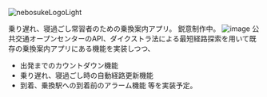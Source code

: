 ![nebosukeLogoLight](https://github.com/user-attachments/assets/a1d8af16-4a22-49b9-90f1-c3e8e4787f68)

乗り遅れ、寝過ごし常習者のための乗換案内アプリ。
鋭意制作中。
![image](https://github.com/user-attachments/assets/d9f0be4d-cd18-4751-9ff3-1bf532b71347)
公共交通オープンセンターのAPI、ダイクストラ法による最短経路探索を用いて既存の乗換案内アプリにある機能を実装しつつ、
- 出発までのカウントダウン機能
- 乗り遅れ、寝過ごし時の自動経路更新機能
- 到着、乗換駅への到着前のアラーム機能
等を実装予定。

